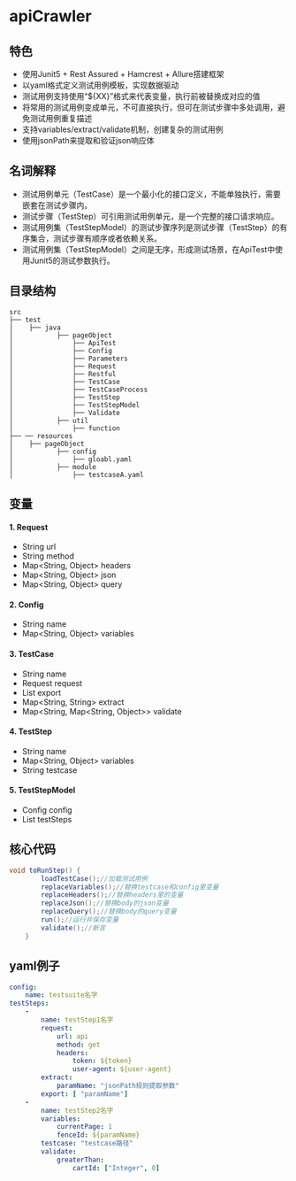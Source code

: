 # apiCrawler
## 特色
* 使用Junit5 + Rest Assured + Hamcrest + Allure搭建框架
* 以yaml格式定义测试用例模板，实现数据驱动
* 测试用例支持使用“${XX}”格式来代表变量，执行前被替换成对应的值
* 将常用的测试用例变成单元，不可直接执行，但可在测试步骤中多处调用，避免测试用例重复描述
* 支持variables/extract/validate机制，创建复杂的测试用例
* 使用jsonPath来提取和验证json响应体
## 名词解释
* 测试用例单元（TestCase）是一个最小化的接口定义，不能单独执行，需要嵌套在测试步骤内。
* 测试步骤（TestStep）可引用测试用例单元，是一个完整的接口请求响应。
* 测试用例集（TestStepModel）的测试步骤序列是测试步骤（TestStep）的有序集合，测试步骤有顺序或者依赖关系。
* 测试用例集（TestStepModel）之间是无序，形成测试场景，在ApiTest中使用Junit5的测试参数执行。
## 目录结构
```$xslt
src
├── test
│    ├── java
│    	    ├── pageObject
│          	    ├── ApiTest
│          	    ├── Config
│          	    ├── Parameters
│          	    ├── Request
│          	    ├── Restful
│         	    ├── TestCase
│         	    ├── TestCaseProcess
│          	    ├── TestStep
│          	    ├── TestStepModel
│          	    ├── Validate
│    	    ├── util
│          	    ├── function
├── ── resources
│    ├── pageObject
│    	    ├── config
│          	    ├── gloabl.yaml
│    	    ├── module
│          	    ├── testcaseA.yaml
```
## 变量
#### 1. Request
* String url
* String method
* Map<String, Object> headers
* Map<String, Object> json
* Map<String, Object> query
#### 2. Config
* String name
* Map<String, Object> variables
#### 3. TestCase
* String name
* Request request
* List<String> export
* Map<String, String> extract
* Map<String, Map<String, Object>> validate
#### 4. TestStep
* String name
* Map<String, Object> variables
* String testcase
#### 5. TestStepModel
* Config config
* List<TestStep> testSteps
## 核心代码
```java
void toRunStep() {
        loadTestCase();//加载测试用例
        replaceVariables();//替换testcase和config里变量
        replaceHeaders();//替换headers里的变量
        replaceJson();//替换body的json变量
        replaceQuery();//替换body的query变量
        run();//运行并保存变量
        validate();//断言
    }
```
## yaml例子
```yaml
config:
    name: testsuite名字
testSteps:
    -
        name: testStep1名字
        request:
            url: api
            method: get
            headers:
                token: ${token}
                user-agent: ${user-agent}
        extract:    
            paramName: "jsonPath规则提取参数"
        export: [ "paramName"]
    -
        name: testStep2名字
        variables:
            currentPage: 1
            fenceId: ${paramName}
        testcase: "testcase路径"  
        validate:
            greaterThan:
                cartId: ["Integer", 0]
```